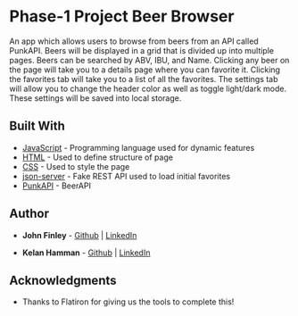 # Phase-1 Project Beer Browser

An app which allows users to browse from beers from an API called PunkAPI. Beers will be displayed in a grid that is divided up into multiple pages. Beers can be searched by ABV, IBU, and Name. Clicking any beer on the page will take you to a details page where you can favorite it. Clicking the favorites tab will take you to a list of all the favorites. The settings tab will allow you to change the header color as well as toggle light/dark mode. These settings will be saved into local storage.


## Built With
* [JavaScript](https://devdocs.io/javascript/) - Programming language used for dynamic features
* [HTML](https://developer.mozilla.org/en-US/docs/Web/HTML) - Used to define structure of page
* [CSS](https://devdocs.io/css/) - Used to style the page
* [json-server](https://maven.apache.org/) - Fake REST API used to load initial favorites
* [PunkAPI](https://punkapi.com/documentation/v2) - BeerAPI


## Author

* **John Finley** - [Github](https://github.com/jfinley6) | [LinkedIn](https://www.linkedin.com/in/john-tyler-finley/) 

* **Kelan Hamman** - [Github](https://github.com/Kelan6) | [LinkedIn](https://www.linkedin.com/in/kelanhamman/) 

## Acknowledgments

* Thanks to Flatiron for giving us the tools to complete this!
